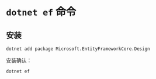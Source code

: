 # `dotnet ef` 命令

## 安装

```console
dotnet add package Microsoft.EntityFrameworkCore.Design
```

安装确认：

```console
dotnet ef
```
